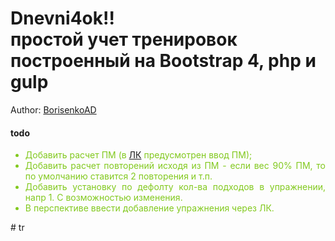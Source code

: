 <h1><strong>Dnevni4ok!!</strong> <br>простой учет тренировок построенный на Bootstrap 4, php и gulp</h1>

<p>Author: <a href="https://vk.com/adborisenko" target="_blank">BorisenkoAD</a></p>
        <h4>todo</h4>
        <ul style="color: #82c91e; text-align: justify;">
          <li>Добавить расчет ПМ (в <a href="account.html">ЛК</a> предусмотрен ввод ПМ);</li>
          <li>Добавить расчет повторений исходя из ПМ - если вес 90% ПМ, то по умолчанию ставится 2 повторения и т.п.</li>
          <li>Добавить установку по дефолту кол-ва подходов в упражнении, напр 1. С возможностью изменения.</li>
		  <li>В перспективе ввести добавление упражнения через ЛК.</li>
		</ul>
# tr
